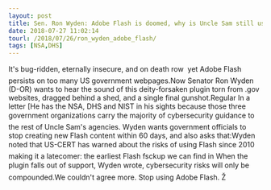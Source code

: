 ```yaml
---
layout: post
title: Sen. Ron Wyden: Adobe Flash is doomed, why is Uncle Sam still using it?
date: 2018-07-27 11:02:14
tourl: /2018/07/26/ron_wyden_adobe_flash/
tags: [NSA,DHS]
---
```

It's bug-ridden, eternally insecure, and on death row  yet Adobe Flash persists on too many US government webpages.Now Senator Ron Wyden (D-OR) wants to hear the sound of this deity-forsaken plugin torn from .gov websites, dragged behind a shed, and a single final gunshot.Regular In a letter [He has the NSA, DHS and NIST in his sights because those three government organizations carry the majority of cybersecurity guidance to the rest of Uncle Sam's agencies. Wyden wants government officials to stop creating new Flash content within 60 days, and also asks that:Wyden noted that US-CERT has warned about the risks of using Flash since 2010  making it a latecomer: the earliest Flash fsckup we can find in When the plugin falls out of support, Wyden wrote, cybersecurity risks will only be compounded.We couldn't agree more. Stop using Adobe Flash. Ž